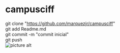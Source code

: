 # campusciff
git clone "https://github.com/marquezjr/campusciff" \
git add Readme.md \
git commit -m "commit inicial" \
git push \
![picture alt]( C:\\Users\\juanramon\\Desktop\\MasterBD\\GitHubyMarkdown\\Ejercicios\\ArchivosIgnorados.jpg "Imagen") 

